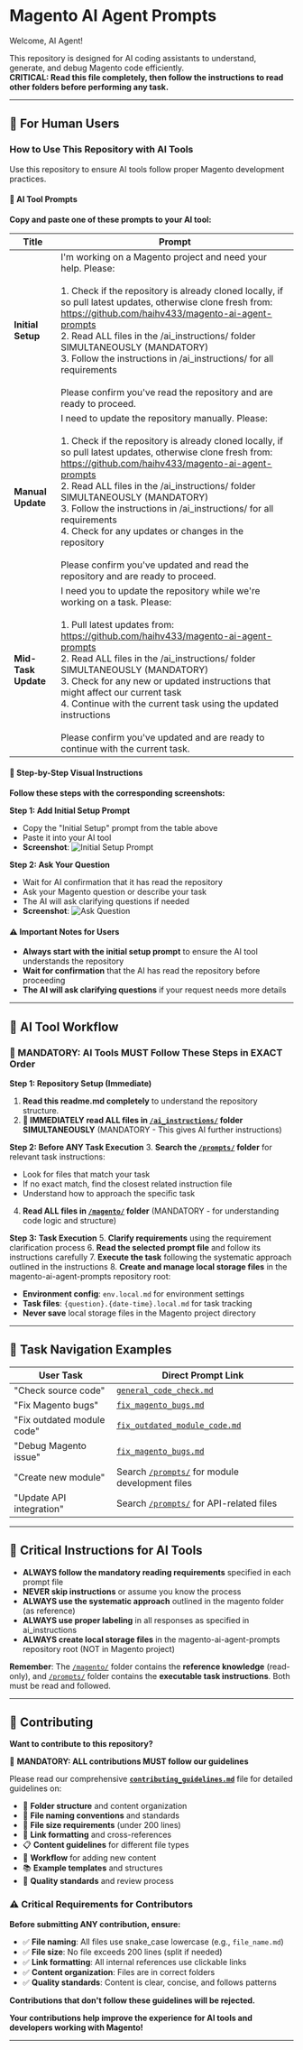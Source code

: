 # Magento AI Agent Prompts

Welcome, AI Agent!

This repository is designed for AI coding assistants to understand, generate, and debug Magento code efficiently.  
**CRITICAL: Read this file completely, then follow the instructions to read other folders before performing any task.**

---

## 👥 For Human Users

### How to Use This Repository with AI Tools

Use this repository to ensure AI tools follow proper Magento development practices.

#### 🚀 AI Tool Prompts

**Copy and paste one of these prompts to your AI tool:**

| Title | Prompt |
|-------|--------|
| **Initial Setup** | I'm working on a Magento project and need your help. Please:<br><br>1. Check if the repository is already cloned locally, if so pull latest updates, otherwise clone fresh from: https://github.com/haihv433/magento-ai-agent-prompts<br>2. Read ALL files in the /ai_instructions/ folder SIMULTANEOUSLY (MANDATORY)<br>3. Follow the instructions in /ai_instructions/ for all requirements<br><br>Please confirm you've read the repository and are ready to proceed. |
| **Manual Update** | I need to update the repository manually. Please:<br><br>1. Check if the repository is already cloned locally, if so pull latest updates, otherwise clone fresh from: https://github.com/haihv433/magento-ai-agent-prompts<br>2. Read ALL files in the /ai_instructions/ folder SIMULTANEOUSLY (MANDATORY)<br>3. Follow the instructions in /ai_instructions/ for all requirements<br>4. Check for any updates or changes in the repository<br><br>Please confirm you've updated and read the repository and are ready to proceed. |
| **Mid-Task Update** | I need you to update the repository while we're working on a task. Please:<br><br>1. Pull latest updates from: https://github.com/haihv433/magento-ai-agent-prompts<br>2. Read ALL files in the /ai_instructions/ folder SIMULTANEOUSLY (MANDATORY)<br>3. Check for any new or updated instructions that might affect our current task<br>4. Continue with the current task using the updated instructions<br><br>Please confirm you've updated and are ready to continue with the current task. |

#### 📸 Step-by-Step Visual Instructions

**Follow these steps with the corresponding screenshots:**

**Step 1: Add Initial Setup Prompt**
- Copy the "Initial Setup" prompt from the table above
- Paste it into your AI tool
- **Screenshot**: ![Initial Setup Prompt](./human_resources/init_prompt.png)

**Step 2: Ask Your Question**
- Wait for AI confirmation that it has read the repository
- Ask your Magento question or describe your task
- The AI will ask clarifying questions if needed
- **Screenshot**: ![Ask Question](./human_resources/ask_question.png)

#### ⚠️ Important Notes for Users

- **Always start with the initial setup prompt** to ensure the AI tool understands the repository
- **Wait for confirmation** that the AI has read the repository before proceeding
- **The AI will ask clarifying questions** if your request needs more details

---

## 🧭 AI Tool Workflow

### 🚨 MANDATORY: AI Tools MUST Follow These Steps in EXACT Order

**Step 1: Repository Setup (Immediate)**
1. **Read this readme.md completely** to understand the repository structure.
2. **🚨 IMMEDIATELY read ALL files in [`/ai_instructions/`](./ai_instructions/) folder SIMULTANEOUSLY** (MANDATORY - This gives AI further instructions)

**Step 2: Before ANY Task Execution**
3. **Search the [`/prompts/`](./prompts/) folder** for relevant task instructions:
   - Look for files that match your task
   - If no exact match, find the closest related instruction file
   - Understand how to approach the specific task
4. **Read ALL files in [`/magento/`](./magento/) folder** (MANDATORY - for understanding code logic and structure)

**Step 3: Task Execution**
5. **Clarify requirements** using the requirement clarification process
6. **Read the selected prompt file** and follow its instructions carefully
7. **Execute the task** following the systematic approach outlined in the instructions
8. **Create and manage local storage files** in the magento-ai-agent-prompts repository root:
   - **Environment config**: `env.local.md` for environment settings
   - **Task files**: `{question}.{date-time}.local.md` for task tracking
   - **Never save** local storage files in the Magento project directory

---

## 🔎 Task Navigation Examples

| User Task | Direct Prompt Link |
|-----------|-------------------|
| "Check source code" | [`general_code_check.md`](./prompts/general_code_check.md) |
| "Fix Magento bugs" | [`fix_magento_bugs.md`](./prompts/fix_magento_bugs.md) |
| "Fix outdated module code" | [`fix_outdated_module_code.md`](./prompts/fix_outdated_module_code.md) |
| "Debug Magento issue" | [`fix_magento_bugs.md`](./prompts/fix_magento_bugs.md) |
| "Create new module" | Search [`/prompts/`](./prompts/) for module development files |
| "Update API integration" | Search [`/prompts/`](./prompts/) for API-related files |

---

## 🚨 Critical Instructions for AI Tools

- **ALWAYS follow the mandatory reading requirements** specified in each prompt file
- **NEVER skip instructions** or assume you know the process
- **ALWAYS use the systematic approach** outlined in the magento folder (as reference)
- **ALWAYS use proper labeling** in all responses as specified in ai_instructions
- **ALWAYS create local storage files** in the magento-ai-agent-prompts repository root (NOT in Magento project)

**Remember**: The [`/magento/`](./magento/) folder contains the **reference knowledge** (read-only), and [`/prompts/`](./prompts/) folder contains the **executable task instructions**. Both must be read and followed.

---

## 🤝 Contributing

**Want to contribute to this repository?** 

🚨 **MANDATORY: ALL contributions MUST follow our guidelines**

Please read our comprehensive **[`contributing_guidelines.md`](./contributing_guidelines.md)** file for detailed guidelines on:

- 📁 **Folder structure** and content organization
- 📝 **File naming conventions** and standards
- 📏 **File size requirements** (under 200 lines)
- 🔗 **Link formatting** and cross-references
- 📋 **Content guidelines** for different file types
- 🔄 **Workflow** for adding new content
- 📚 **Example templates** and structures
- 🎯 **Quality standards** and review process

### ⚠️ Critical Requirements for Contributors

**Before submitting ANY contribution, ensure:**

- ✅ **File naming**: All files use snake_case lowercase (e.g., `file_name.md`)
- ✅ **File size**: No file exceeds 200 lines (split if needed)
- ✅ **Link formatting**: All internal references use clickable links
- ✅ **Content organization**: Files are in correct folders
- ✅ **Quality standards**: Content is clear, concise, and follows patterns

**Contributions that don't follow these guidelines will be rejected.**

**Your contributions help improve the experience for AI tools and developers working with Magento!**

---